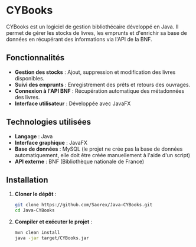 # CYBooks

CYBooks est un logiciel de gestion bibliothécaire développé en Java. Il permet de gérer les stocks de livres, les emprunts et d'enrichir sa base de données en récupérant des informations via l'API de la BNF.

## Fonctionnalités
- **Gestion des stocks** : Ajout, suppression et modification des livres disponibles.
- **Suivi des emprunts** : Enregistrement des prêts et retours des ouvrages.
- **Connexion à l'API BNF** : Récupération automatique des métadonnées des livres.
- **Interface utilisateur** : Développée avec JavaFX

## Technologies utilisées
- **Langage** : Java
- **Interface graphique** : JavaFX
- **Base de données** : MySQL (le projet ne crée pas la base de données automatiquement, elle doit être créée manuellement à l'aide d'un script)
- **API externe** : BNF (Bibliothèque nationale de France)

## Installation
1. **Cloner le dépôt** :
   ```bash
   git clone https://github.com/Saorex/Java-CYBooks.git
   cd Java-CYBooks
   ```
2. **Compiler et exécuter le projet** :
   ```bash
   mvn clean install
   java -jar target/CYBooks.jar
   ```
